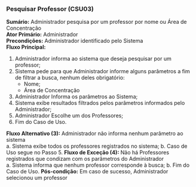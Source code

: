 ### Pesquisar Professor (CSU03) ###
**Sumário:** Administrador pesquisa por um professor por nome ou Área de Concentração   
**Ator Primário:** Administrador  
**Precondições:** Administrador identificado pelo Sistema  
**Fluxo Principal:**
  1. Administrador informa ao sistema que deseja pesquisar por um professor;  
  2. Sistema pede para que Administrador informe alguns parâmetros a fim de filtrar a busca, nenhum deles obrigatório:
     * Nome;  
     * Área de Concentração  
  3. Administrador Informa os parâmetros ao Sistema;  
  4. Sistema exibe resultados filtrados pelos parâmetros informados pelo Administrador;  
  5. Administrador Escolhe um dos Professores;  
  6. Fim do Caso de Uso.

**Fluxo Alternativo (3):** Administrador não informa nenhum parâmetro ao sistema  
  a. Sistema exibe todos os professores registrados no sistema;
  b. Caso de Uso segue no Passo 5.
**Fluxo de Exceção (4):** Não há Professores registrados que condizam com os parâmetros do Administrador  
  a. Sistema informa que nenhum professor corresponde à busca;
  b. Fim do Caso de Uso.
**Pós-condição:** Em caso de sucesso, Administrador selecionou um professor  